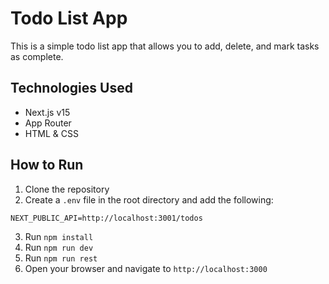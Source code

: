 # Todo List App
This is a simple todo list app that allows you to add, delete, and mark tasks as complete.

## Technologies Used
- Next.js v15
- App Router
- HTML & CSS

## How to Run
1. Clone the repository
2. Create a `.env` file in the root directory and add the following:
```
NEXT_PUBLIC_API=http://localhost:3001/todos
```
3. Run `npm install`
4. Run `npm run dev`
5. Run `npm run rest`
6. Open your browser and navigate to `http://localhost:3000`
